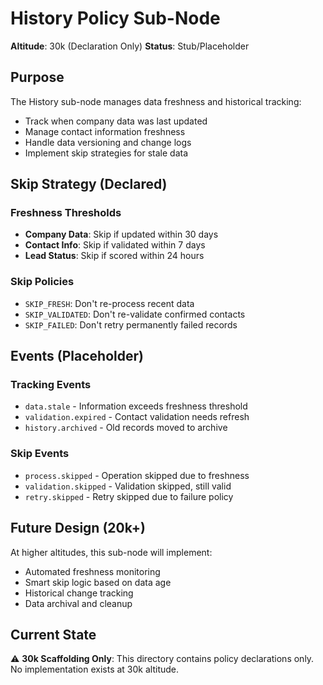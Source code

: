 # History Policy Sub-Node

**Altitude**: 30k (Declaration Only)
**Status**: Stub/Placeholder

## Purpose

The History sub-node manages data freshness and historical tracking:

- Track when company data was last updated
- Manage contact information freshness 
- Handle data versioning and change logs
- Implement skip strategies for stale data

## Skip Strategy (Declared)

### Freshness Thresholds
- **Company Data**: Skip if updated within 30 days
- **Contact Info**: Skip if validated within 7 days  
- **Lead Status**: Skip if scored within 24 hours

### Skip Policies
- `SKIP_FRESH`: Don't re-process recent data
- `SKIP_VALIDATED`: Don't re-validate confirmed contacts
- `SKIP_FAILED`: Don't retry permanently failed records

## Events (Placeholder)

### Tracking Events
- `data.stale` - Information exceeds freshness threshold
- `validation.expired` - Contact validation needs refresh
- `history.archived` - Old records moved to archive

### Skip Events
- `process.skipped` - Operation skipped due to freshness
- `validation.skipped` - Validation skipped, still valid
- `retry.skipped` - Retry skipped due to failure policy

## Future Design (20k+)

At higher altitudes, this sub-node will implement:
- Automated freshness monitoring
- Smart skip logic based on data age
- Historical change tracking
- Data archival and cleanup

## Current State

⚠️ **30k Scaffolding Only**: This directory contains policy declarations only. No implementation exists at 30k altitude.